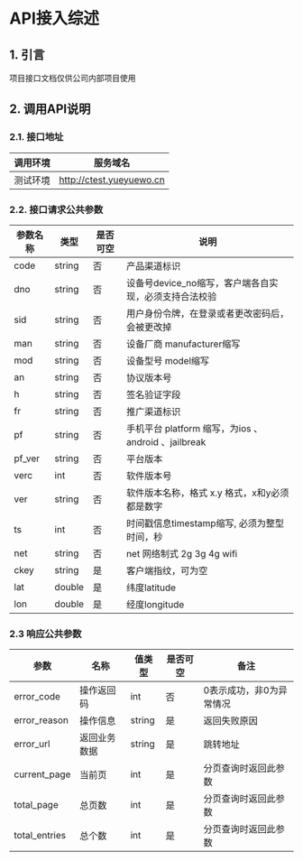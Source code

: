# API接入综述

## 1. 引言

项目接口文档仅供公司内部项目使用

## 2. 调用API说明

### 2.1. 接口地址

调用环境|	服务域名
---|---
测试环境|http://ctest.yueyuewo.cn

### 2.2. 接口请求公共参数

参数名称|	类型|是否可空|说明
---|---|---|---
code|	string|	否|	产品渠道标识
dno|	string|	否|	设备号device_no缩写，客户端各自实现，必须支持合法校验
sid|	string|	否|	用户身份令牌，在登录或者更改密码后，会被更改掉
man|string|	否|	设备厂商 manufacturer缩写
mod|	string|	否|	设备型号 model缩写
an|	string|	否|	协议版本号
h|	string|	否|	签名验证字段
fr|	string|	否|	推广渠道标识
pf|	string|	否|	手机平台 platform 缩写，为ios 、 android 、jailbreak
pf_ver|	string|	否|	平台版本
verc|	int|	否|	软件版本号
ver|	string|	否|	软件版本名称，格式 x.y 格式，x和y必须都是数字
ts|	int|	否|	时间戳信息timestamp缩写, 必须为整型时间，秒
net|	string|	否|	net 网络制式 2g 3g 4g wifi
ckey|	string|	是|	客户端指纹，可为空
lat|	double|	是|	纬度latitude
lon|	double|	是|	经度longitude

### 2.3 响应公共参数

参数|名称|值类型|是否可空|备注
---|---|---|---|---
error_code|操作返回码|int|否| 0表示成功，非0为异常情况
error_reason|操作信息|string|	是|	返回失败原因
error_url|返回业务数据|string|是| 跳转地址
current_page|当前页|int|是| 分页查询时返回此参数
total_page|总页数|int|是| 分页查询时返回此参数
total_entries|总个数|int|是| 分页查询时返回此参数
